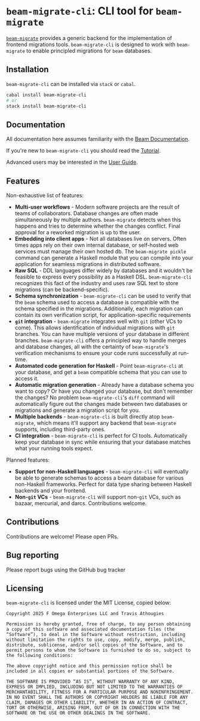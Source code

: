 # `beam-migrate-cli`: CLI tool for `beam-migrate`

[`beam-migrate`](https://hackage.haskell.org/package/beam-migrate) provides a generic backend for
the implementation of frontend migrations tools. `beam-migrate-cli` is designed to work with
`beam-migrate` to enable principled migrations for `beam` databases.

## Installation

`beam-migrate-cli` can be installed via `stack` or `cabal`.

```bash
cabal install beam-migrate-cli
# or
stack install beam-migrate-cli
```

## Documentation

All documentation here assumes familiarity with the [Beam Documentation](https://haskell-beam.github.io/beam).

If you're new to `beam-migrate-cli` you should read the [Tutorial](tutorial/part1).

Advanced users may be interested in the [User Guide](user-guide).

## Features

Non-exhaustive list of features:

* **Multi-user workflows** - Modern software projects are the result of teams of
  collaborators. Database changes are often made simultaneously by multiple authors. `beam-migrate`
  detects when this happens and tries to determine whether the changes conflict. Final approval for
  a reworked migration is up to the user.
* **Embedding into client apps** - Not all databases live on servers. Often times apps rely on their
  own internal database, or self-hosted web services must manage their own hosted db. The
  `beam-migrate pickle` command can generate a Haskell module that you can compile into your
  application for seamless migrations in distributed software.
* **Raw SQL** - DDL languages differ widely by databases and it wouldn't be feasible to express
  every possibility as a Haskell DSL. `beam-migrate-cli` recognizes this fact of the industry and
  uses raw SQL text to store migrations (can be backend-specific).
* **Schema synchronization** - `beam-migrate-cli` can be used to verify that the `beam` schema used
  to access a database is compatible with the schema specified in the migrations. Additionally, each
  migration can contain its own verification script, for application-specific requirements
* **`git` integration** - `beam-migrate` integrates well with `git` (other VCs to come). This allows
  identification of individual migrations with `git` branches. You can have multiple versions of
  your database in different branches. `beam-migrate-cli` offers a principled way to handle merges
  and database changes, all with the certainty of `beam-migrate`'s verification mechanisms to ensure
  your code runs successfully at run-time.
* **Automated code generation for Haskell** - Point `beam-migrate-cli` at your database, and get a
  `beam` compatible schema that you can use to access it.
* **Automatic migration generation** - Already have a database schema you want to copy? Or have you
  changed your database, but don't remember the changes? No problem `beam-migrate-cli`'s `diff`
  command will automatically figure out the changes made between two databases or migrations and
  generate a migration script for you.
* **Multiple backends** - `beam-migrate-cli` is built directly atop `beam-migrate`, which means
  it'll support any backend that `beam-migrate` supports, including third-party ones.
* **CI integration** - `beam-migrate-cli` is perfect for CI tools. Automatically keep your database
  in sync while ensuring that your database matches what your running tools expect.

Planned features:

* **Support for non-Haskell languages** - `beam-migrate-cli` will eventually be able to generate
  schemas to access a beam database for various non-Haskell frameworks. Perfect for data type
  sharing between Haskell backends and your frontend.
* **Non-`git` VCs** - `beam-migrate-cli` will support non-`git` VCs, such as bazaar, mercurial, and
  darcs. Contributions welcome.


## Contributions

Contributions are welcome! Please open PRs.

## Bug reporting

Please report bugs using the GitHub bug tracker

## Licensing

`beam-migrate-cli` is licensed under the MIT License, copied below:

```
Copyright 2025 F Omega Enterprises LLC and Travis Athougies

Permission is hereby granted, free of charge, to any person obtaining a copy of this software and associated documentation files (the “Software”), to deal in the Software without restriction, including without limitation the rights to use, copy, modify, merge, publish, distribute, sublicense, and/or sell copies of the Software, and to permit persons to whom the Software is furnished to do so, subject to the following conditions:

The above copyright notice and this permission notice shall be included in all copies or substantial portions of the Software.

THE SOFTWARE IS PROVIDED “AS IS”, WITHOUT WARRANTY OF ANY KIND, EXPRESS OR IMPLIED, INCLUDING BUT NOT LIMITED TO THE WARRANTIES OF MERCHANTABILITY, FITNESS FOR A PARTICULAR PURPOSE AND NONINFRINGEMENT. IN NO EVENT SHALL THE AUTHORS OR COPYRIGHT HOLDERS BE LIABLE FOR ANY CLAIM, DAMAGES OR OTHER LIABILITY, WHETHER IN AN ACTION OF CONTRACT, TORT OR OTHERWISE, ARISING FROM, OUT OF OR IN CONNECTION WITH THE SOFTWARE OR THE USE OR OTHER DEALINGS IN THE SOFTWARE.
```
